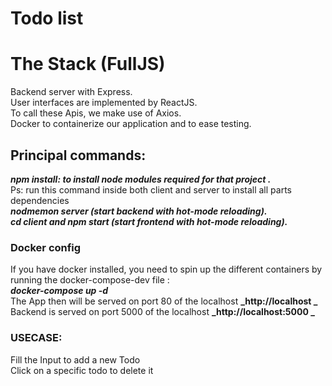 # Todo list

# The Stack (FullJS)

Backend server with Express.<br>
User interfaces are implemented by ReactJS.<br>
To call these Apis, we make use of Axios.<br>
Docker to containerize our application and to ease testing.<br>

## Principal commands:

**_npm install: to install node modules required for that project ._** <br>
Ps: run this command inside both client and server to install all parts dependencies<br>
**_nodmemon server (start backend with hot-mode reloading)._**<br>
**_cd client and npm start (start frontend with hot-mode reloading)._**<br>

### Docker config

If you have docker installed, you need to spin up the different containers by running the docker-compose-dev file :<br>
**_docker-compose up -d_** <br>
The App then will be served on port 80 of the localhost **_http://localhost _** <br>
Backend is served on port 5000 of the localhost **_http://localhost:5000 _**<br>

### USECASE:

Fill the Input to add a new Todo <br>
Click on a specific todo to delete it <br>
